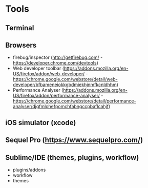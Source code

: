 # Tools 

## Terminal

## Browsers
  * firebug/inspector (http://getfirebug.com/ - https://developer.chrome.com/devtools)
  * Web developer toolbar (https://addons.mozilla.org/en-US/firefox/addon/web-developer/ - https://chrome.google.com/webstore/detail/web-developer/bfbameneiokkgbdmiekhjnmfkcnldhhm)
  * Performance Analyser (https://addons.mozilla.org/en-US/firefox/addon/performance-analyser/ - https://chrome.google.com/webstore/detail/performance-analyser/djgfmlohefpomchfabngccpbaflcahjf)

## iOS simulator (xcode)

## Sequel Pro (https://www.sequelpro.com/)

## Sublime/IDE (themes, plugins, workflow)
  * plugins/addons
  * workflow
  * themes